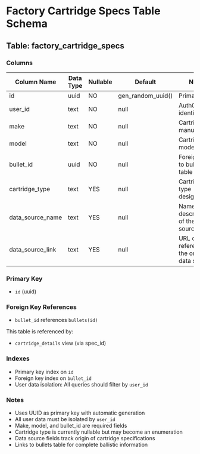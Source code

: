# Factory Cartridge Specs Table Schema

## Table: factory_cartridge_specs

### Columns

| Column Name      | Data Type  | Nullable | Default           | Notes                                        |
|------------------|------------|----------|-------------------|----------------------------------------------|
| id               | uuid       | NO       | gen_random_uuid() | Primary key                                  |
| user_id          | text       | NO       | null              | Auth0 user identifier                        |
| make             | text       | NO       | null              | Cartridge manufacturer                       |
| model            | text       | NO       | null              | Cartridge model                              |
| bullet_id        | uuid       | NO       | null              | Foreign key to bullets table                 |
| cartridge_type   | text       | YES      | null              | Cartridge type designation                   |
| data_source_name | text       | YES      | null              | Name or description of the data source       |
| data_source_link | text       | YES      | null              | URL or reference to the original data source |

### Primary Key
- `id` (uuid)

### Foreign Key References
- `bullet_id` references `bullets(id)`

This table is referenced by:
- `cartridge_details` view (via spec_id)

### Indexes
- Primary key index on `id`
- Foreign key index on `bullet_id`
- User data isolation: All queries should filter by `user_id`

### Notes
- Uses UUID as primary key with automatic generation
- All user data must be isolated by `user_id`
- Make, model, and bullet_id are required fields
- Cartridge type is currently nullable but may become an enumeration
- Data source fields track origin of cartridge specifications
- Links to bullets table for complete ballistic information
